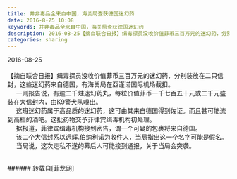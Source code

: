 ```yaml
---
title: 并非毒品全来自中国，海关局查获德国迷幻药
date: 2016-8-25 10:08
keywords: 并非毒品全来自中国，海关局查获德国迷幻药
description: 2016-08-25【摘自联合日报】缉毒探员没收价值菲币三百万元的迷幻药，分别装放在二只信封，这些迷幻药来自德国，有海关局在亞谨诺国际机场截扣。      一则报告说，有逾二千炷迷幻药丸，每粒价值菲币一千七百五十元或二千元盛装在大信封内，由K9警犬队嗅出。      这班迷幻药属于高品质的迷幻药，这可由其来自德国得到佐证。而且甚可能流到高档的酒吧。这批药物交予菲律宾缉毒机构初处理。      据报道，菲律宾缉毒机构接到密告，谓一个可疑的包裹将来自德国。      该二个大信封系以远辉.伯纳利诺为收件人，当局指出这一个名字可能是假名。      当局说，这次走私不遂的幕后人可能接到通报，关于当局会突袭。
categories: sharing
---
```

<td class="t_f" id="postmessage_387615">

2016-08-25<br/>
<br/>
【摘自联合日报】缉毒探员没收价值菲币三百万元的迷幻药，分别装放在二只信封，这些迷幻药来自德国，有海关局在亞谨诺国际机场截扣。 <br/>
     一则报告说，有逾二千炷迷幻药丸，每粒价值菲币一千七百五十元或二千元盛装在大信封内，由K9警犬队嗅出。 <br/>
     这班迷幻药属于高品质的迷幻药，这可由其来自德国得到佐证。而且甚可能流到高档的酒吧。这批药物交予菲律宾缉毒机构初处理。 <br/>
     据报道，菲律宾缉毒机构接到密告，谓一个可疑的包裹将来自德国。 <br/>
     该二个大信封系以远辉.伯纳利诺为收件人，当局指出这一个名字可能是假名。 <br/>
     当局说，这次走私不遂的幕后人可能接到通报，关于当局会突袭。<br/>
<br/>
</td>
###### 转载自[菲龙网]